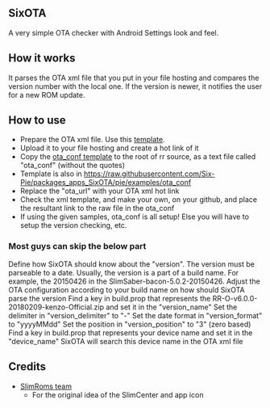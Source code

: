 SixOTA
-------
A very simple OTA checker with Android Settings look and feel.

How it works
------------
It parses the OTA xml file that you put in your file hosting and compares the version number with the local one.
If the version is newer, it notifies the user for a new ROM update.

How to use
----------
* Prepare the OTA xml file. Use this [template](https://raw.githubusercontent.com/Six-Pie/OTA/pie/walleye.xml).
* Upload it to your file hosting and create a hot link of it
* Copy the [ota_conf template](https://raw.githubusercontent.com/Six-Pie/OTA/pie/example%20ota_conf) to the root of rr source, as a text file called "ota_conf" (without the quotes)
* Template is also in https://raw.githubusercontent.com/Six-Pie/packages_apps_SixOTA/pie/examples/ota_conf
* Replace the "ota_url" with your OTA xml hot link
* Check the xml template, and make your own, on your github, and place the resultant link to the raw file in the ota_conf
* If using the given samples, ota_conf is all setup! Else you will have to setup the version checking, etc.

### Most guys can skip the below part

Define how SixOTA should know about the "version". The version must be parseable to a date.
Usually, the version is a part of a build name. For example, the 20150426 in the SlimSaber-bacon-5.0.2-20150426.
Adjust the OTA configuration according to your build name on how should SixOTA parse the version
Find a key in build.prop that represents the RR-O-v6.0.0-20180209-kenzo-Official.zip and set it in the "version_name"
Set the delimiter in "version_delimiter" to "-"
Set the date format in "version_format" to "yyyyMMdd"
Set the position in "version_position" to "3" (zero based)
Find a key in build.prop that represents your device name and set it in the "device_name"
SixOTA will search this device name in the OTA xml file

Credits
-------
* [SlimRoms team](http://Slimroms.net/)
  * For the original idea of the SlimCenter and app icon
